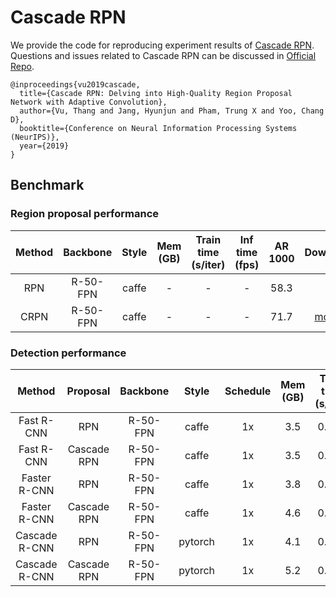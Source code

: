 
# Cascade RPN

We provide the code for reproducing experiment results of [Cascade RPN](https://arxiv.org/abs/1909.06720). Questions and issues related to Cascade RPN can be discussed in [Official Repo](https://github.com/thangvubk/Cascade-RPN).
```
@inproceedings{vu2019cascade,
  title={Cascade RPN: Delving into High-Quality Region Proposal Network with Adaptive Convolution},
  author={Vu, Thang and Jang, Hyunjun and Pham, Trung X and Yoo, Chang D},
  booktitle={Conference on Neural Information Processing Systems (NeurIPS)},
  year={2019}
}
```

## Benchmark
### Region proposal performance
| Method | Backbone | Style | Mem (GB) | Train time (s/iter) | Inf time (fps) | AR 1000 |                Download                |
|:------:|:--------:|:-----:|:--------:|:-------------------:|:--------------:|:-------:|:--------------------------------------:|
|   RPN  | R-50-FPN | caffe |     -    |          -          |        -       |   58.3  |                    -                   |
|  CRPN  | R-50-FPN | caffe |     -    |          -          |        -       |   71.7  | [model](http://bit.ly/cascade_rpn_r50) |

### Detection performance
|     Method    |   Proposal  | Backbone |  Style  | Schedule | Mem (GB) | Train time (s/iter) | Inf time (fps) | box AP |                   Download                   |
|:-------------:|:-----------:|:--------:|:-------:|:--------:|:--------:|:-------------------:|:--------------:|:------:|:--------------------------------------------:|
|   Fast R-CNN  |     RPN     | R-50-FPN |  caffe  |    1x    |    3.5   |        0.250        |      16.5      |  36.9  |                       -                      |
|   Fast R-CNN  | Cascade RPN | R-50-FPN |  caffe  |    1x    |    3.5   |        0.250        |      16.5      |  40.0  |     [model](http://bit.ly/crpn_fast_r50)     |
|  Faster R-CNN |     RPN     | R-50-FPN |  caffe  |    1x    |    3.8   |        0.353        |      13.6      |  37.0  |                       -                      |
|  Faster R-CNN | Cascade RPN | R-50-FPN |  caffe  |    1x    |    4.6   |        0.561        |      11.1      |  40.5  |    [model](http://bit.ly/crpn_faster_r50)    |
| Cascade R-CNN |     RPN     | R-50-FPN | pytorch |    1x    |    4.1   |        0.455        |      11.9      |  40.8  |                       -                      |
| Cascade R-CNN | Cascade RPN | R-50-FPN | pytorch |    1x    |    5.2   |        0.650        |       9.6      |  41.6  | [model](http://bit.ly/crpn_cascade_rcnn_r50) |
